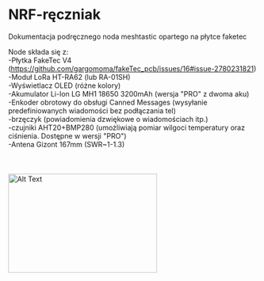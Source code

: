 # NRF-ręczniak
Dokumentacja podręcznego noda meshtastic opartego na płytce faketec  </br>

Node składa się z: </br>
-Płytka FakeTec V4 (https://github.com/gargomoma/fakeTec_pcb/issues/16#issue-2780231821) </br>
-Moduł LoRa HT-RA62 (lub RA-01SH) </br>
-Wyświetlacz OLED (różne kolory) </br>
-Akumulator Li-Ion LG MH1 18650 3200mAh (wersja "PRO" z dwoma aku) </br>
-Enkoder obrotowy do obsługi Canned Messages (wysyłanie predefiniowanych wiadomości bez podłączania tel) </br>
-brzęczyk (powiadomienia dzwiękowe o wiadomościach itp.) </br>
-czujniki AHT20+BMP280 (umożliwiają pomiar wilgoci temperatury oraz ciśnienia. Dostępne w wersji "PRO") </br>
-Antena Gizont 167mm (SWR~1-1.3) </br>
</br></br></br>
<img src="[image-url](https://github.com/user-attachments/assets/b9798a35-5fb6-4e54-90b2-8c28fe8425ec)" alt="Alt Text" width="300" height="200">

